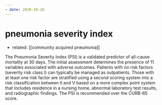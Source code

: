 ```yaml
---
- date: 2020-10-26
---
```


# pneumonia severity index

- related: [[community acquired pneumonia]]

The Pneumonia Severity Index (PSI) is a validated predictor of all-cause mortality at 30 days. The initial assessment determines the presence of 11 variables associated with adverse outcomes. Patients with no risk factors (severity risk class I) can typically be managed as outpatients. Those with at least one risk factor are stratified using a second scoring system into a risk classification between II and V based on a more complex point system that includes residence in a nursing home, abnormal laboratory test results, and radiographic findings. The PSI is recommended over the CURB-65 score.
